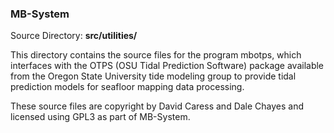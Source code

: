 ### MB-System

Source Directory: **src/utilities/**

This directory contains the source files for the program mbotps, which interfaces with the OTPS (OSU Tidal Prediction Software) package available from the Oregon State University tide modeling group to provide tidal prediction models for seafloor mapping data processing.

These source files are copyright by David Caress and Dale Chayes and licensed using GPL3 as part of MB-System.
